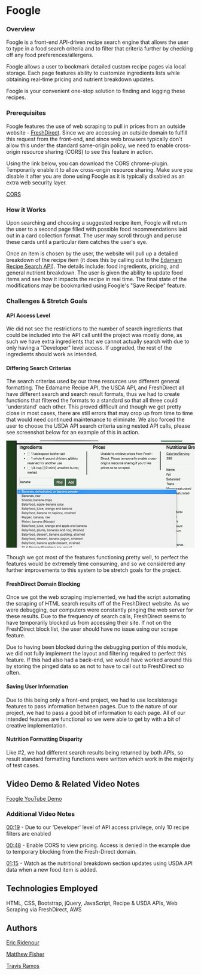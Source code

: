 # Foogle

### Overview

Foogle is a front-end API-driven recipe search engine that allows the user to type in a food search criteria and to filter that criteria further by checking off any food preferences/allergens.

Foogle allows a user to bookmark detailed custom recipe pages via local storage.  Each page features ability to customize ingredients lists while obtaining real-time pricing and nutrient breakdown updates.  

Foogle is your convenient one-stop solution to finding and logging these recipes.


### Prerequisites

Foogle features the use of web scraping to pull in prices from an outside website - [FreshDirect](https://www.freshdirect.com/). Since we are accessing an outside domain to fulfill this request from the front-end, and since web browsers typically don't allow this under the standard same-origin policy, we need to enable cross-origin resource sharing (CORS) to see this feature in action.  

Using the link below, you can download the CORS chrome-plugin.  Temporarily enable it to allow cross-origin resource sharing. Make sure you disable it after you are done using Foogle as it is typically disabled as an extra web security layer.

[CORS](https://chrome.google.com/webstore/detail/allow-control-allow-origi/nlfbmbojpeacfghkpbjhddihlkkiljbi) 


### How it Works

Upon searching and choosing a suggested recipe item, Foogle will return the user to a second page filled with possible food recommendations laid out in a card collection format.  The user may scroll through and peruse these cards until a particular item catches the user's eye. 

Once an item is chosen by the user, the website will pull up a detailed breakdown of the recipe item (it does this by calling out to the [Edamam Recipe Search API](https://developer.edamam.com/)).  The details include: food ingredients, pricing, and general nutrient breakdown.  The user is given the ability to update food items and see how it impacts the recipe in real time.  The final state of the modifications may be bookmarked using Foogle's "Save Recipe" feature.


### Challenges & Stretch Goals

#### API Access Level

We did not see the restrictions to the number of search ingredients that could be included into the API call until the project was mostly done, as such we have extra ingredients that we cannot actually search with due to only having a "Developer" level access.  If upgraded, the rest of the ingredients should work as intended.

#### Differing Search Criterias

The search criterias used by our three resources use different general formatting.  The Edamame Recipe API, the USDA API, and FreshDirect all have different search and search result formats, thus we had to create functions that filtered the formats to a standard so that all three could 'understand' each other.  This proved difficult and though we got pretty close in most cases, there are still errors that may crop up from time to time that would need continued maintenance to eliminate.  We also forced the user to choose the USDA API search criteria using nested API calls, please see screenshot below for an example of this in action.

![Nested Call](./images/Nested_API.png)

Though we got most of the features functioning pretty well, to perfect the features would be extremely time consuming, and so we considered any further improvements to this system to be stretch goals for the project.


#### FreshDirect Domain Blocking

Once we got the web scraping implemented, we had the script automating the scraping of HTML search results off of the FreshDirect website.  As we were debugging, our computers were constantly pinging the web server for these results.  Due to the frequency of search calls, FreshDirect seems to have temporarily blocked us from accessing their site.  If not on the FreshDirect block list, the user should have no issue using our scrape feature.  

Due to having been blocked during the debugging portion of this module, we did not fully implement the layout and filtering required to perfect this feature.  If this had also had a back-end, we would have worked around this by storing the pinged data so as not to have to call out to FreshDirect so often.


#### Saving User Information

Due to this being only a front-end project, we had to use localstorage features to pass information between pages.  Due to the nature of our project, we had to pass a good bit of information to each page.  All of our intended features are functional so we were able to get by with a bit of creative implementation.


#### Nutrition Formatting Disparity

Like #2, we had different search results being returned by both APIs, so result standard formatting functions were written which work in the majority of test cases.


## Video Demo & Related Video Notes

[Foogle YouTube Demo](https://www.youtube.com/watch?v=bvVTjf4jlvs&feature=youtu.be)


### Additional Video Notes

[00:19](http://www.youtube.com/watch?v=bvVTjf4jlvs&t=0m19s) - Due to our 'Developer' level of API access privilege, only 10 recipe filters are enabled

[00:48](http://www.youtube.com/watch?v=bvVTjf4jlvs&t=0m48s) - Enable CORS to view pricing.  Access is denied in the example due to temporary blocking from the Fresh-Direct domain.

[01:15](http://www.youtube.com/watch?v=bvVTjf4jlvs&t=1m15s) - Watch as the nutritional breakdown section updates using USDA API data when a new food item is added.



## Technologies Employed

HTML, CSS, Bootstrap, jQuery, JavaScript, Recipe & USDA APIs, Web Scraping via FreshDirect, AWS


## Authors

[Eric Ridenour](https://github.com/etridenour)

[Matthew Fisher](https://github.com/MicroFish91)

[Travis Ramos](https://github.com/tramos5)
